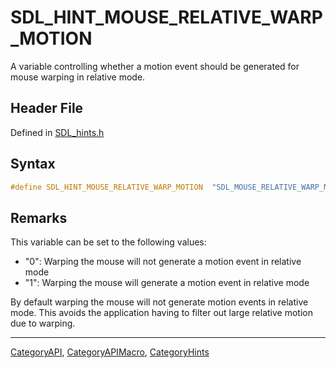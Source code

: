 # SDL_HINT_MOUSE_RELATIVE_WARP_MOTION

A variable controlling whether a motion event should be generated for mouse warping in relative mode.

## Header File

Defined in [SDL_hints.h](https://github.com/libsdl-org/SDL/blob/SDL2/include/SDL_hints.h)

## Syntax

```c
#define SDL_HINT_MOUSE_RELATIVE_WARP_MOTION  "SDL_MOUSE_RELATIVE_WARP_MOTION"
```

## Remarks

This variable can be set to the following values:

- "0": Warping the mouse will not generate a motion event in relative mode
- "1": Warping the mouse will generate a motion event in relative mode

By default warping the mouse will not generate motion events in relative
mode. This avoids the application having to filter out large relative
motion due to warping.

----
[CategoryAPI](CategoryAPI), [CategoryAPIMacro](CategoryAPIMacro), [CategoryHints](CategoryHints)

